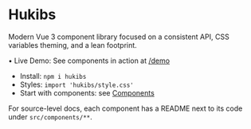 # Hukibs

Modern Vue 3 component library focused on a consistent API, CSS variables theming, and a lean footprint.

• Live Demo: See components in action at [/demo](/demo/)

- Install: `npm i hukibs`
- Styles: `import 'hukibs/style.css'`
- Start with components: see [Components](/components)

For source-level docs, each component has a README next to its code under `src/components/**`.
